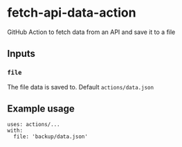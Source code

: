 # fetch-api-data-action
GitHub Action to fetch data from an API and save it to a file

## Inputs

### `file`
The file data is saved to. Default `actions/data.json`

## Example usage

```
uses: actions/...
with:
  file: 'backup/data.json'
```